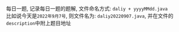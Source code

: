 每日一题, 记录每日一题的题解, 文件命名方式: `daliy + yyyyMMdd.java` <br>
比如说今天是`2022年9月7号`, 则文件名为: `daliy20220907.java`, 并在文件的`description`中附上题目地址